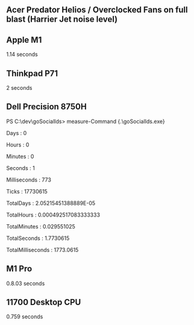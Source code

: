 ## Acer Predator Helios / Overclocked Fans on full blast (Harrier Jet noise level)


## Apple M1
1.14 seconds

## Thinkpad P71
2 seconds

## 

## Dell Precision 8750H

PS C:\dev\goSocialIds> measure-Command {.\goSocialIds.exe}


Days              : 0

Hours             : 0

Minutes           : 0

Seconds           : 1

Milliseconds      : 773

Ticks             : 17730615

TotalDays         : 2.05215451388889E-05

TotalHours        : 0.000492517083333333

TotalMinutes      : 0.029551025

TotalSeconds      : 1.7730615

TotalMilliseconds : 1773.0615

## M1 Pro ##
0.8.03 seconds


## 11700 Desktop CPU ##
0.759 seconds


